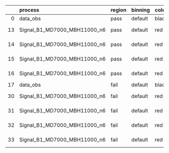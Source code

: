 |    | process                      | region   | binning   | color   | process_type   |   scale | variation   | source_filename                                                       | source_histname    | alias                        | title     |   combine_idx |     lnN |   shapes | syst_type   | direction   | variation_alias   |
|---:|:-----------------------------|:---------|:----------|:--------|:---------------|--------:|:------------|:----------------------------------------------------------------------|:-------------------|:-----------------------------|:----------|--------------:|--------:|---------:|:------------|:------------|:------------------|
|  0 | data_obs                     | pass     | default   | black   | DATA           |       1 | nominal     | ./histograms_for_2DAlphabet_v18//BH_Data.root                         | hpass              | Data                         | Data      |           nan | nan     |      nan | nan         | nan         | nan               |
| 13 | Signal_B1_MD7000_MBH11000_n6 | pass     | default   | red     | SIGNAL         |       1 | lumi        | ./histograms_for_2DAlphabet_v18//BH_Signal_B1_MD7000_MBH11000_n6.root | hpass              | Signal_B1_MD7000_MBH11000_n6 | BH signal |           nan |   1.016 |      nan | lnN         | nan         | nan               |
| 14 | Signal_B1_MD7000_MBH11000_n6 | pass     | default   | red     | SIGNAL         |       1 | SVM         | ./histograms_for_2DAlphabet_v18//BH_Signal_B1_MD7000_MBH11000_n6.root | hpass_SVMsyst_up   | Signal_B1_MD7000_MBH11000_n6 | BH signal |           nan | nan     |        1 | shapes      | Up          | SVMsyst           |
| 15 | Signal_B1_MD7000_MBH11000_n6 | pass     | default   | red     | SIGNAL         |       1 | SVM         | ./histograms_for_2DAlphabet_v18//BH_Signal_B1_MD7000_MBH11000_n6.root | hpass_SVMsyst_down | Signal_B1_MD7000_MBH11000_n6 | BH signal |           nan | nan     |        1 | shapes      | Down        | SVMsyst           |
| 16 | Signal_B1_MD7000_MBH11000_n6 | pass     | default   | red     | SIGNAL         |       1 | nominal     | ./histograms_for_2DAlphabet_v18//BH_Signal_B1_MD7000_MBH11000_n6.root | hpass              | Signal_B1_MD7000_MBH11000_n6 | BH signal |           nan | nan     |      nan | nan         | nan         | nan               |
| 17 | data_obs                     | fail     | default   | black   | DATA           |       1 | nominal     | ./histograms_for_2DAlphabet_v18//BH_Data.root                         | hfail              | Data                         | Data      |           nan | nan     |      nan | nan         | nan         | nan               |
| 30 | Signal_B1_MD7000_MBH11000_n6 | fail     | default   | red     | SIGNAL         |       1 | lumi        | ./histograms_for_2DAlphabet_v18//BH_Signal_B1_MD7000_MBH11000_n6.root | hfail              | Signal_B1_MD7000_MBH11000_n6 | BH signal |           nan |   1.016 |      nan | lnN         | nan         | nan               |
| 31 | Signal_B1_MD7000_MBH11000_n6 | fail     | default   | red     | SIGNAL         |       1 | SVM         | ./histograms_for_2DAlphabet_v18//BH_Signal_B1_MD7000_MBH11000_n6.root | hfail_SVMsyst_up   | Signal_B1_MD7000_MBH11000_n6 | BH signal |           nan | nan     |        1 | shapes      | Up          | SVMsyst           |
| 32 | Signal_B1_MD7000_MBH11000_n6 | fail     | default   | red     | SIGNAL         |       1 | SVM         | ./histograms_for_2DAlphabet_v18//BH_Signal_B1_MD7000_MBH11000_n6.root | hfail_SVMsyst_down | Signal_B1_MD7000_MBH11000_n6 | BH signal |           nan | nan     |        1 | shapes      | Down        | SVMsyst           |
| 33 | Signal_B1_MD7000_MBH11000_n6 | fail     | default   | red     | SIGNAL         |       1 | nominal     | ./histograms_for_2DAlphabet_v18//BH_Signal_B1_MD7000_MBH11000_n6.root | hfail              | Signal_B1_MD7000_MBH11000_n6 | BH signal |           nan | nan     |      nan | nan         | nan         | nan               |